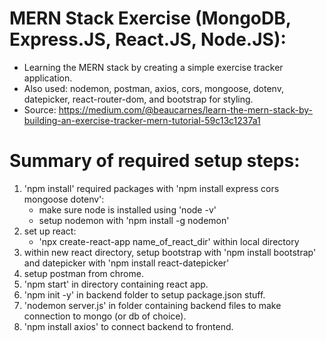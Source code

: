 # MERN Stack Exercise (MongoDB, Express.JS, React.JS, Node.JS):
- Learning the MERN stack by creating a simple exercise tracker application.
- Also used: nodemon, postman, axios, cors, mongoose, dotenv, datepicker, react-router-dom, and bootstrap for styling.
- Source: https://medium.com/@beaucarnes/learn-the-mern-stack-by-building-an-exercise-tracker-mern-tutorial-59c13c1237a1

# Summary of required setup steps:
1. 'npm install' required packages with 'npm install express cors mongoose dotenv':
    - make sure node is installed using 'node -v'
    - setup nodemon with 'npm install -g nodemon'
2. set up react:
    - 'npx create-react-app name_of_react_dir' within local directory
3. within new react directory, setup bootstrap with 'npm install bootstrap' and datepicker with 'npm install react-datepicker'
4. setup postman from chrome.
5. 'npm start' in directory containing react app.
6. 'npm init -y' in backend folder to setup package.json stuff.
7. 'nodemon server.js' in folder containing backend files to make connection to mongo (or db of choice).
8. 'npm install axios' to connect backend to frontend.

